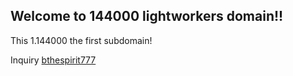 ## Welcome to 144000 lightworkers domain!!

This 1.144000 the first subdomain!

Inquiry [bthespirit777](https://protonmail.com/)
